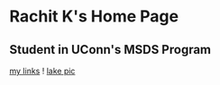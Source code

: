 # Rachit K's Home Page
## Student in UConn's MSDS Program
[my links](https://linktr.ee/rachxt)
! [lake pic](DSC_0252.JPG)
